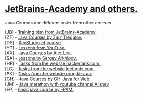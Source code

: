 
# <strong><a href="https://hyperskill.org/join/5c60c124">JetBrains-Academy and others.</a></strong>

Java Courses and different tasks from other courses.

[JB] - <a href="https://hyperskill.org/" >Training plan from JetBrains-Academy.</a> <br>
[ZT] - <a href="https://www.udemy.com/course/java-oca-oracle/">Java Courses by Zaur Tregulov.</a> <br>
[DS] -  <a href="https://www.udemy.com/user/devstudy-net/">DevStudy.net course. </a> <br>
[YT] -  <a href="https://www.youtube.com/channel/UCAkz1bYTFyaNa9oTFtOscCg/playlists">Lessons from YouTube. </a> <br>
[AX] -  <a href="https://www.youtube.com/channel/UC_fFL5jgoCOrwAVoM_fBYwA">Java Courses by Alex Lee. </a> <br>
[SA] -  <a href="https://www.youtube.com/channel/UCAkz1bYTFyaNa9oTFtOscCg/playlists">Lessons by Sergey Arkhipov.  </a> <br>
[HR] -  <a href="https://www.hackerrank.com/">Tasks from the website hackerrank.com.  </a> <br>
[LC] -  <a href="https://leetcode.com/">Tasks from the website leetcode.com.  </a> <br>
[PK] -  <a href="https://prog.kiev.ua/java-online.html">Tasks from the website prog.kiev.ua.  </a> <br>
[GH] - <a href="http://geekhub.ck.ua/season-x/#java-for-web">Java Courses by GH, Java for Web.</a> <br>
[JM] -  <a href="https://www.youtube.com/c/alishevN/videos">Java marathon with youtube channel Alishev </a> <br>
[EP] -  <a href="https://github.com/Java0Tutor?tab=repositories">Basic java course by EPAM. </a> <br>




